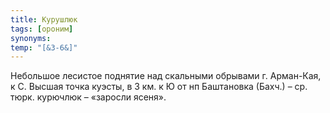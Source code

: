 ```yaml
---
title: Курушлюк
tags: [ороним]
synonyms:
temp: "[&З-6&]"
---
```


Небольшое лесистое поднятие над скальными обрывами г. Арман-Кая, к С. Высшая
точка куэсты, в 3 км. к Ю от нп Баштановка (Бахч.) – ср. тюрк. курючлюк –
«заросли ясеня».
